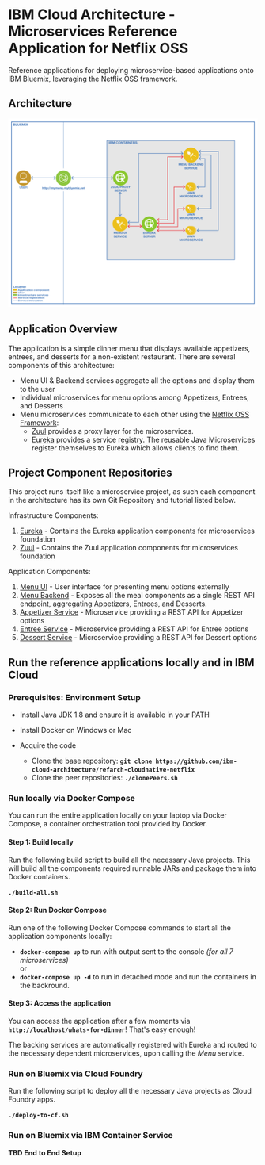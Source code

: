 # IBM Cloud Architecture - Microservices Reference Application for Netflix OSS

Reference applications for deploying microservice-based applications onto IBM Bluemix, leveraging the Netflix OSS framework.

## Architecture

  ![Application Architecture](static/imgs/wfd-arch-v1.png?raw=true)

## Application Overview

The application is a simple dinner menu that displays available appetizers, entrees, and desserts for a non-existent restaurant.  There are several components of this architecture:

- Menu UI & Backend services aggregate all the options and display them to the user
- Individual microservices for menu options among Appetizers, Entrees, and Desserts
- Menu microservices communicate to each other using the [Netflix OSS Framework](https://netflix.github.io/):
    - [Zuul](https://github.com/Netflix/zuul) provides a proxy layer for the microservices.  
    - [Eureka](https://github.com/Netflix/eureka) provides a service registry.  The reusable Java Microservices register themselves to Eureka which allows clients to find them.

## Project Component Repositories

This project runs itself like a microservice project, as such each component in the architecture has its own Git Repository and tutorial listed below.  

Infrastructure Components:  

1. [Eureka](https://github.com/ibm-cloud-architecture/refarch-cloudnative-netflix-eureka)  - Contains the Eureka application components for microservices foundation  
2. [Zuul](https://github.com/ibm-cloud-architecture/refarch-cloudnative-netflix-zuul)  - Contains the Zuul application components for microservices foundation  

Application Components:  

1. [Menu UI](https://github.com/ibm-cloud-architecture/refarch-cloudnative-wfd-ui)  - User interface for presenting menu options externally  
2. [Menu Backend](https://github.com/ibm-cloud-architecture/refarch-cloudnative-wfd-menu)  - Exposes all the meal components as a single REST API endpoint, aggregating Appetizers, Entrees, and Desserts.  
3. [Appetizer Service](https://github.com/ibm-cloud-architecture/refarch-cloudnative-wfd-appetizer)  - Microservice providing a REST API for Appetizer options
4. [Entree Service](https://github.com/ibm-cloud-architecture/refarch-cloudnative-wfd-entree)  - Microservice providing a REST API for Entree options  
5. [Dessert Service](https://github.com/ibm-cloud-architecture/refarch-cloudnative-wfd-dessert)  - Microservice providing a REST API for Dessert options  

## Run the reference applications locally and in IBM Cloud

### Prerequisites: Environment Setup

- Install Java JDK 1.8 and ensure it is available in your PATH
- Install Docker on Windows or Mac

- Acquire the code
  - Clone the base repository:
    **`git clone https://github.com/ibm-cloud-architecture/refarch-cloudnative-netflix`**
  - Clone the peer repositories:
    **`./clonePeers.sh`**

### Run locally via Docker Compose

You can run the entire application locally on your laptop via Docker Compose, a container orchestration tool provided by Docker.

#### Step 1: Build locally

Run the following build script to build all the necessary Java projects.  This will build all the components required runnable JARs and package them into Docker containers.

  **`./build-all.sh`**

#### Step 2: Run Docker Compose

Run one of the following Docker Compose commands to start all the application components locally:

  - **`docker-compose up`** to run with output sent to the console _(for all 7 microservices)_  
    or  
  - **`docker-compose up -d`** to run in detached mode and run the containers in the backround.  

#### Step 3: Access the application

You can access the application after a few moments via **`http://localhost/whats-for-dinner`**!  That's easy enough!  

The backing services are automatically registered with Eureka and routed to the necessary dependent microservices, upon calling the _Menu_ service.

### Run on Bluemix via Cloud Foundry

Run the following script to deploy all the necessary Java projects as Cloud Foundry apps.

  **`./deploy-to-cf.sh`**

### Run on Bluemix via IBM Container Service

**TBD End to End Setup**
